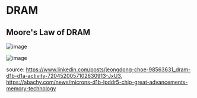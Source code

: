 # DRAM

## Moore's Law of DRAM

![image](https://github.com/user-attachments/assets/24eb2590-80da-4dab-a2c8-8f8189fa278d)

![image](https://github.com/user-attachments/assets/864d8970-4ff0-4dab-bec3-0f3d8ba5e62b)

source: https://www.linkedin.com/posts/jeongdong-choe-98563631_dram-d1b-d1a-activity-7204520057102630913-JxU3, https://abachy.com/news/microns-d1b-lpddr5-chip-great-advancements-memory-technology
